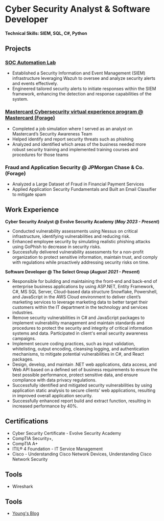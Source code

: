 # Cyber Security Analyst & Software Developer

#### Technical Skills: SIEM, SQL, C#, Python

## Projects
### <a href="https://github.com/Young-Jung/SOC-Automation-Lab">SOC Automation Lab</a>

- Established a Security Information and Event Management (SIEM) infrastructure leveraging Wazuh to oversee and analyze security alerts and events effectively.
- Engineered tailored security alerts to initiate responses within the SIEM framework, enhancing the detection and response capabilities of the system.

### <a href="https://github.com/Young-Jung/security_awareness_training">Mastercard Cybersecurity virtual experience program @ Mastercard (Forage)</a>
- Completed a job simulation where I served as an analyst on Mastercard’s Security Awareness Team 
- Helped identify and report security threats such as phishing 
- Analyzed and identified which areas of the business needed more robust security training and implemented training courses and procedures for those teams

### Fraud and Application Security @ JPMorgan Chase & Co. (Forage)
- Analyzed a Large Dataset of Fraud in Financial Payment Services
- Applied Application Security Fundamentals and Built an Email Classifier to mitigate spam

## Work Experience
**Cyber Security Analyst @ Evolve Security Academy (_May 2023 - Present_)**
- Conducted vulnerability assessments using Nessus on critical infrastructure, identifying vulnerabilities and reducing risk.
- Enhanced employee security by simulating realistic phishing attacks using GoPhish to decrease in security risks.
- Successfully delivered vulnerability assessments for a non-profit organization to protect sensitive information, maintain trust, and comply with regulations while proactively addressing security risks on time.

**Software Developer @ The Select Group (_August 2021 - Present_)**
- Responsible for building and maintaining the front-end and back-end of enterprise business applications by using ASP.NET, Entity Framework, C#, MS SQL Server, Cloud-based data structure Snowflake, Powershell, and JavaScript in the AWS Cloud environment to deliver client’s marketing services to leverage marketing data to better target their customers within the IT department in the technology and services industries.
- Remove security vulnerabilities in C# and JavaScript packages to implement vulnerability management and maintain standards and procedures to protect the security and integrity of critical information systems and data. Participated in client's email security awareness campaigns.
- Implement secure coding practices, such as input validation, whitelisting, output encoding, cleansing logging, and authentication mechanisms, to mitigate potential vulnerabilities in C#, and React packages.
- Design, develop, and maintain .NET web applications, data access, and Web API based on a defined set of business requirements to ensure the best possible performance, protect sensitive data, and ensure compliance with data privacy regulations.
- Successfully identified and mitigated security vulnerabilities by using application static analysis to secure clients’ web applications, resulting in improved overall application security.
- Successfully enhanced report build and extract function, resulting in increased performance by 40%.

## Certifications
- Cyber Security Certificate - Evolve Security Academy
- CompTIA Security+, 
- CompTIA A+
- ITIL® 4 Foundation - IT Service Management
- Cisco - Understanding Cisco Network Devices, Understanding Cisco Network Security

## Tools
- Wireshark

## Tools
- <a href="https://young-blog.herokuapp.com/">Young's Blog</a>

